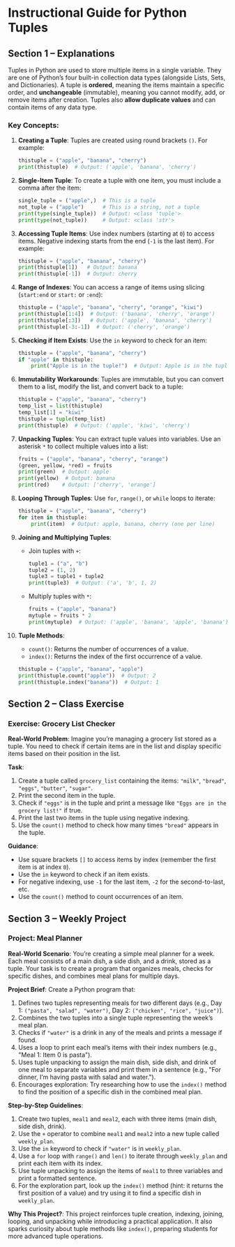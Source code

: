 # Instructional Guide for Python Tuples

## Section 1 – Explanations

Tuples in Python are used to store multiple items in a single variable. They are one of Python’s four built-in collection data types (alongside Lists, Sets, and Dictionaries). A tuple is **ordered**, meaning the items maintain a specific order, and **unchangeable** (immutable), meaning you cannot modify, add, or remove items after creation. Tuples also **allow duplicate values** and can contain items of any data type.

### Key Concepts:
1. **Creating a Tuple**: Tuples are created using round brackets `()`. For example:
   ```python
   thistuple = ("apple", "banana", "cherry")
   print(thistuple)  # Output: ('apple', 'banana', 'cherry')
   ```

2. **Single-Item Tuple**: To create a tuple with one item, you must include a comma after the item:
   ```python
   single_tuple = ("apple",)  # This is a tuple
   not_tuple = ("apple")      # This is a string, not a tuple
   print(type(single_tuple))  # Output: <class 'tuple'>
   print(type(not_tuple))     # Output: <class 'str'>
   ```

3. **Accessing Tuple Items**: Use index numbers (starting at `0`) to access items. Negative indexing starts from the end (`-1` is the last item). For example:
   ```python
   thistuple = ("apple", "banana", "cherry")
   print(thistuple[1])   # Output: banana
   print(thistuple[-1])  # Output: cherry
   ```

4. **Range of Indexes**: You can access a range of items using slicing (`start:end` or `start:` or `:end`):
   ```python
   thistuple = ("apple", "banana", "cherry", "orange", "kiwi")
   print(thistuple[1:4])  # Output: ('banana', 'cherry', 'orange')
   print(thistuple[:3])   # Output: ('apple', 'banana', 'cherry')
   print(thistuple[-3:-1])  # Output: ('cherry', 'orange')
   ```

5. **Checking if Item Exists**: Use the `in` keyword to check for an item:
   ```python
   thistuple = ("apple", "banana", "cherry")
   if "apple" in thistuple:
       print("Apple is in the tuple!")  # Output: Apple is in the tuple!
   ```

6. **Immutability Workarounds**: Tuples are immutable, but you can convert them to a list, modify the list, and convert back to a tuple:
   ```python
   thistuple = ("apple", "banana", "cherry")
   temp_list = list(thistuple)
   temp_list[1] = "kiwi"
   thistuple = tuple(temp_list)
   print(thistuple)  # Output: ('apple', 'kiwi', 'cherry')
   ```

7. **Unpacking Tuples**: You can extract tuple values into variables. Use an asterisk `*` to collect multiple values into a list:
   ```python
   fruits = ("apple", "banana", "cherry", "orange")
   (green, yellow, *red) = fruits
   print(green)  # Output: apple
   print(yellow)  # Output: banana
   print(red)    # Output: ['cherry', 'orange']
   ```

8. **Looping Through Tuples**: Use `for`, `range()`, or `while` loops to iterate:
   ```python
   thistuple = ("apple", "banana", "cherry")
   for item in thistuple:
       print(item)  # Output: apple, banana, cherry (one per line)
   ```

9. **Joining and Multiplying Tuples**:
   - Join tuples with `+`:
     ```python
     tuple1 = ("a", "b")
     tuple2 = (1, 2)
     tuple3 = tuple1 + tuple2
     print(tuple3)  # Output: ('a', 'b', 1, 2)
     ```
   - Multiply tuples with `*`:
     ```python
     fruits = ("apple", "banana")
     mytuple = fruits * 2
     print(mytuple)  # Output: ('apple', 'banana', 'apple', 'banana')
     ```

10. **Tuple Methods**:
    - `count()`: Returns the number of occurrences of a value.
    - `index()`: Returns the index of the first occurrence of a value.
    ```python
    thistuple = ("apple", "banana", "apple")
    print(thistuple.count("apple"))  # Output: 2
    print(thistuple.index("banana"))  # Output: 1
    ```

## Section 2 – Class Exercise

### Exercise: Grocery List Checker
**Real-World Problem**: Imagine you’re managing a grocery list stored as a tuple. You need to check if certain items are in the list and display specific items based on their position in the list.

**Task**:
1. Create a tuple called `grocery_list` containing the items: `"milk"`, `"bread"`, `"eggs"`, `"butter"`, `"sugar"`.
2. Print the second item in the tuple.
3. Check if `"eggs"` is in the tuple and print a message like `"Eggs are in the grocery list!"` if true.
4. Print the last two items in the tuple using negative indexing.
5. Use the `count()` method to check how many times `"bread"` appears in the tuple.

**Guidance**:
- Use square brackets `[]` to access items by index (remember the first item is at index `0`).
- Use the `in` keyword to check if an item exists.
- For negative indexing, use `-1` for the last item, `-2` for the second-to-last, etc.
- Use the `count()` method to count occurrences of an item.

## Section 3 – Weekly Project

### Project: Meal Planner
**Real-World Scenario**: You’re creating a simple meal planner for a week. Each meal consists of a main dish, a side dish, and a drink, stored as a tuple. Your task is to create a program that organizes meals, checks for specific dishes, and combines meal plans for multiple days.

**Project Brief**:
Create a Python program that:
1. Defines two tuples representing meals for two different days (e.g., Day 1: `("pasta", "salad", "water")`, Day 2: `("chicken", "rice", "juice")`).
2. Combines the two tuples into a single tuple representing the week’s meal plan.
3. Checks if `"water"` is a drink in any of the meals and prints a message if found.
4. Uses a loop to print each meal’s items with their index numbers (e.g., "Meal 1: Item 0 is pasta").
5. Uses tuple unpacking to assign the main dish, side dish, and drink of one meal to separate variables and print them in a sentence (e.g., "For dinner, I’m having pasta with salad and water.").
6. Encourages exploration: Try researching how to use the `index()` method to find the position of a specific dish in the combined meal plan.

**Step-by-Step Guidelines**:
1. Create two tuples, `meal1` and `meal2`, each with three items (main dish, side dish, drink).
2. Use the `+` operator to combine `meal1` and `meal2` into a new tuple called `weekly_plan`.
3. Use the `in` keyword to check if `"water"` is in `weekly_plan`.
4. Use a `for` loop with `range()` and `len()` to iterate through `weekly_plan` and print each item with its index.
5. Use tuple unpacking to assign the items of `meal1` to three variables and print a formatted sentence.
6. For the exploration part, look up the `index()` method (hint: it returns the first position of a value) and try using it to find a specific dish in `weekly_plan`.

**Why This Project?**: This project reinforces tuple creation, indexing, joining, looping, and unpacking while introducing a practical application. It also sparks curiosity about tuple methods like `index()`, preparing students for more advanced tuple operations.